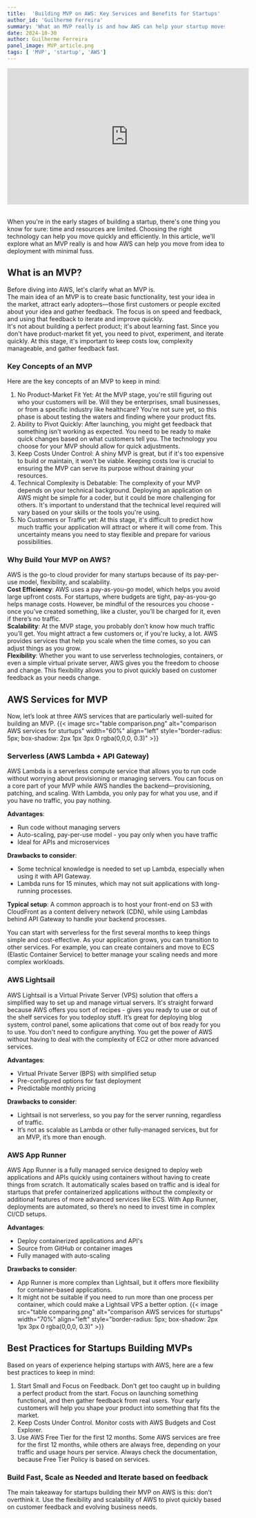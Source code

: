 ```yaml
---
title:  'Building MVP on AWS: Key Services and Benefits for Startups'
author_id: 'Guilherme Ferreira'
summary: 'What an MVP really is and how AWS can help your startup moves from idea to deployment with minimal fuss'
date: 2024-10-30
author: Guilherme Ferreira
panel_image: MVP_article.png
tags: [ 'MVP', 'startup', 'AWS']
---
```

<iframe width="560" height="315" src="https://www.youtube.com/embed/wxrH1MicgRA?si=qXr9CvVBXLlF8nXL" title="YouTube video player" frameborder="0" allow="accelerometer; autoplay; clipboard-write; encrypted-media; gyroscope; picture-in-picture; web-share" referrerpolicy="strict-origin-when-cross-origin" allowfullscreen></iframe>

<br>
</br> 

When you're in the early stages of building a startup, there's one thing you know for sure: time and resources are limited. Choosing the right technology can help you move quickly and efficiently. In this article, we'll explore what an MVP really is and how AWS can help you move from idea to deployment with minimal fuss.

## What is an MVP?
Before diving into AWS, let's clarify what an MVP is.  
The main idea of an MVP is to create basic functionality, test your idea in the market, attract early adopters—those first customers or people excited about your idea and gather feedback. The focus is on speed and feedback, and using that feedback to iterate and improve quickly.  
It's not about building a perfect product; it's about learning fast. Since you don't have product-market fit yet, you need to pivot, experiment, and iterate quickly. At this stage, it's important to keep costs low, complexity manageable, and gather feedback fast.

### Key Concepts of an MVP
Here are the key concepts of an MVP to keep in mind:
1. No Product-Market Fit Yet: At the MVP stage, you're still figuring out who your customers will be. Will they be enterprises, small businesses, or from a specific industry like healthcare? You're not sure yet, so this phase is about testing the waters and finding where your product fits.
2. Ability to Pivot Quickly: After launching, you might get feedback that something isn't working as expected. You need to be ready to make quick changes based on what customers tell you. The technology you choose for your MVP should allow for quick adjustments.
3. Keep Costs Under Control: A shiny MVP is great, but if it's too expensive to build or maintain, it won't be viable. Keeping costs low is crucial to ensuring the MVP can serve its purpose without draining your resources.
4. Technical Complexity is Debatable: The complexity of your MVP depends on your technical background. Deploying an application on AWS might be simple for a coder, but it could be more challenging for others. It's important to understand that the technical level required will vary based on your skills or the tools you're using.
5. No Customers or Traffic yet: At this stage, it's difficult to predict how much traffic your application will attract or where it will come from. This uncertainty means you need to stay flexible and prepare for various possibilities.  
### Why Build Your MVP on AWS?
AWS is the go-to cloud provider for many startups because of its pay-per-use model, flexibility, and scalability.  
**Cost Efficiency**: AWS uses a pay-as-you-go model, which helps you avoid large upfront costs. For startups, where budgets are tight, pay-as-you-go helps manage costs. However, be mindful of the resources you choose - once you’ve created something, like a cluster, you’ll be charged for it, even if there’s no traffic.  
**Scalability**: At the MVP stage, you probably don’t know how much traffic you’ll get. You might attract a few customers or, if you're lucky, a lot.
AWS provides services that help you scale when the time comes, so you can adjust things as you grow.  
**Flexibility**: Whether you want to use serverless technologies, containers, or even a simple virtual private server, AWS gives you the freedom to choose and change. This flexibility allows you to pivot quickly based on customer feedback as your needs change.  
## AWS Services for MVP
Now, let’s look at three AWS services that are particularly well-suited for building an MVP.
{{< image src="table comparison.png" alt="comparison AWS services for sturtups" width="60%" align="left" style="border-radius: 5px; box-shadow: 2px 1px 3px 0 rgba(0,0,0, 0.3)" >}} 
### Serverless (AWS Lambda + API Gateway)
AWS Lambda is a serverless compute service that allows you to run code without worrying about provisioning or managing servers. You can focus on a core part of your MVP while AWS handles the backend—provisioning, patching, and scaling. With Lambda, you only pay for what you use, and if you have no traffic, you pay nothing.  
  
**Advantages**:
- Run code without managing servers
- Auto-scaling, pay-per-use model - you pay only when you have traffic
- Ideal for APIs and microservices  
  
**Drawbacks to consider**:
- Some technical knowledge is needed to set up Lambda, especially when using it with API Gateway.
- Lambda runs for 15 minutes, which may not suit applications with long-running processes.  
  
**Typical setup**: A common approach is to host your front-end on S3 with CloudFront as a content delivery network (CDN), while using Lambdas behind API Gateway to handle your backend processes.

You can start with serverless for the first several months to keep things simple and cost-effective. As your application grows, you can transition to other services. For example, you can create containers and move to ECS (Elastic Container Service) to better manage your scaling needs and more complex workloads.

### AWS Lightsail
AWS Lightsail is a Virtual Private Server (VPS) solution that offers a simplified way to set up and manage virtual servers. It's straight forward because AWS offers you sort of recipes - gives you ready to use or out of the shelf services for you todeploy stuff. It’s great for deploying blog system, control panel, some aplications that come out of box ready for you to use.  You don't need to configure anything. You get the power of AWS without having to deal with the complexity of EC2 or other more advanced services.  
  
**Advantages**:
- Virtual Private Server (BPS) with simplified setup
- Pre-configured options for fast deployment  
- Predictable monthly pricing  
  
**Drawbacks to consider**:
- Lightsail is not serverless, so you pay for the server running, regardless of traffic.
- It’s not as scalable as Lambda or other fully-managed services, but for an MVP, it’s more than enough.


### AWS App Runner
AWS App Runner is a fully managed service designed to deploy web applications and APIs quickly using containers without having to create things from scratch. It automatically scales based on traffic and is ideal for startups that prefer containerized applications without the complexity or additional features of more advanced services like ECS. With App Runner, deployments are automated, so there’s no need to invest time in complex CI/CD setups.  
  
**Advantages**:
- Deploy containerized applications and API's
- Source from GitHub or container images
- Fully managed with auto-scaling  
  
**Drawbacks to consider**:  
- App Runner is more complex than Lightsail, but it offers more flexibility for container-based applications.
- It might not be suitable if you need to run more than one process per container, which could make a Lightsail VPS a better option.
{{< image src="table comparing.png" alt="comparison AWS services for sturtups" width="70%" align="left" style="border-radius: 5px; box-shadow: 2px 1px 3px 0 rgba(0,0,0, 0.3)" >}}  
## Best Practices for Startups Building MVPs
Based on years of experience helping startups with AWS, here are a few best practices to keep in mind:
1. Start Small and Focus on Feedback. Don't get too caught up in building a perfect product from the start. Focus on launching something functional, and then gather feedback from real users. Your early customers will help you shape your product into something that fits the market.
2. Keep Costs Under Control. Monitor costs with AWS Budgets and Cost Explorer.
3. Use  AWS Free Tier for the first 12 months. Some AWS services are free for the first 12 months, while others are always free, depending on your traffic and usage hours per service. Always check the documentation, because Free Tier Policy is based on services.

### Build Fast, Scale as Needed and Iterate based on feedback
The main takeaway for startups building their MVP on AWS is this: don't overthink it. Use the flexibility and scalability of AWS to pivot quickly based on customer feedback and evolving business needs.

  

